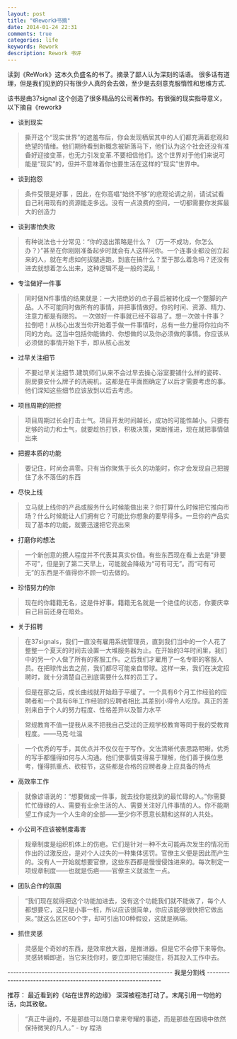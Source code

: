 ```yaml
---
layout: post
title: "《Rework》书摘"
date: 2014-01-24 22:31
comments: true
categories: life
keywords: Rework
description: Rework 书评
---
```


读到《ReWork》这本久负盛名的书了。摘录了鄙人认为深刻的话语。
很多话有道理，但是我们见到的只有很少人真的会去做，至少是去刻意克服惰性和思维方式.

该书是由37signal 这个创造了很多精品的公司著作的。有很强的现实指导意义，以下摘自《rework》

* 谈到现实

> 撕开这个“现实世界”的遮羞布后，你会发现栖居其中的人们都充满着悲观和绝望的情绪。他们期待看到新概念被斩落马下，他们认为这个社会还没有准备好迎接变革，也无力引发变革.不要相信他们。这个世界对于他们来说可能是“现实”的，但并不意味着你也要生活在这样的“现实”世界中。

* 谈到抱怨

>条件受限是好事 ，因此，在你高唱“始终不够”的悲观论调之前，请试试看自己利用现有的资源能走多远。没有一点浪费的空间，一切都需要你发挥最大的创造力

* 谈到害怕失败 

> 有种说法也十分常见：“你的退出策略是什么？（万一不成功，你怎么办？）”甚至在你刚刚准备起步时就会有人这样问你。一个连事业都没创立起来的人，就在考虑如何拔腿逃跑，到底在搞什么？至于那么着急吗？还没有进去就想着怎么出来，这种逻辑不是一般的混乱！

* 专注做好一件事

> 同时做N件事情的结果就是：一大把绝妙的点子最后被转化成一个蹩脚的产品。人不可能同时做所有的事情，并把事情做好。你的时间、资源、精力、注意力都是有限的。 一次做好一件事就已经不容易了。想一次做十件事？拉倒吧！从核心出发当你开始着手做一件事情时，总有一些力量将你拉向不同的方向。这当中包括你能做的、你想做的以及你必须做的事情。你应该从必须做的事情开始下手，即从核心出发


* 过早关注细节

> 不要过早关注细节.建筑师们从来不会过早去操心浴室要铺什么样的瓷砖、厨房要安什么牌子的洗碗机，这都是在平面图确定了以后才需要考虑的事。他们深知这些细节应该放到以后去考虑。

* 项目周期的把控

> 项目周期过长会打击士气。项目开发时间越长，成功的可能性越小。只要有足够的动力和士气，就要趁热打铁，积极决策，果断推进，现在就把事情做出来 

* 把握本质的功能

> 要记住，时尚会凋零。只有当你聚焦于长久的功能时，你才会发现自己把握住了永不落伍的东西

* 尽快上线

> 立马就上线你的产品或服务什么时候能做出来？你打算什么时候把它推向市场？什么时候能让人们拥有它？可能比你想象的要早得多。一旦你的产品实现了基本的功能，就要迅速把它亮出来

* 打磨你的想法
 
> 一个新创意的撩人程度并不代表其真实价值。有些东西现在看上去是“非要不可”，但是到了第二天早上，可能就会降级为“可有可无”。而“可有可无”的东西是不值得你不顾一切去做的。

* 珍惜努力的你

> 现在的你籍籍无名，这是件好事。籍籍无名就是一个绝佳的状态，你要庆幸自己目前还身在暗处。 


* 关于招聘

> 在37signals，我们一直没有雇用系统管理员，直到我们当中的一个人花了整整一个夏天的时间去设置一大堆服务器为止。在开始的3年时间里，我们中的另一个人做了所有的客服工作。之后我们才雇用了一名专职的客服人员。在把球传出去之前，我们都尽可能亲自带球。这样一来，我们在决定招聘时，就十分清楚自己到底需要什么样的员工了。

> 但是在那之后，成长曲线就开始趋于平缓了。一个具有6个月工作经验的应聘者和一个具有6年工作经验的应聘者相比.其差别小得令人吃惊。真正的差别来自于个人的努力程度、性格差异以及智力水平

> 常规教育不值一提我从来不把我自己受过的正规学校教育等同于我的受教育程度。——马克·吐温

> 一个优秀的写手，其优点并不仅仅在于写作。文法清晰代表思路明晰。优秀的写手都懂得如何与人沟通。他们使事情变得易于理解，他们善于换位思考，懂得抓重点、砍枝节，这些都是合格的应聘者身上应具备的特点

* 高效率工作

> 就像谚语说的：“想要做成一件事，就去找你能找到的最忙碌的人。”你需要忙忙碌碌的人、需要有业余生活的人、需要关注好几件事情的人。你不能期望工作成为一个人生命的全部——至少你不愿意长期和这样的人共处。 

* 小公司不应该被制度毒害

> 规章制度是组织机体上的伤疤。它们是针对一种不太可能再次发生的情况而作出的过激反应，是对个人过失的一种集体惩罚。官僚主义便是因此而产生的。没有人一开始就想要官僚，这些东西都是慢慢侵蚀进来的。每次制定一项规章制度——也就是伤疤——官僚主义就滋生一点。  

*  团队合作的氛围

> “我们现在就得把这个功能加进去，没有这个功能我们就不能做了，每个人都想要它，这只是小事一桩，所以应该很简单，你应该能够很快把它做出来。”就这么区区60个字，却可引出100种假设，这就是祸端。

* 抓住灵感

> 灵感是个奇妙的东西，是效率放大器，是推进器。但是它不会停下来等你。灵感转瞬即逝，当它来找你时，要立即把它捕捉住，将其投入工作中去。 

---------------------------------------------------------- 我是分割线 --------------------------------------------------------------

推荐：
 最近看到的《站在世界的边缘》 深深被程浩打动了。末尾引用一句他的话，向其致敬。

> “真正牛逼的，不是那些可以随口拿来夸耀的事迹，而是那些在困境中依然保持微笑的凡人。” - by 程浩
